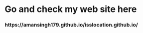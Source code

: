 <h1>Go and check my web site here</h1>
<h3> https://amansingh179.github.io/isslocation.github.io/ </h3>
